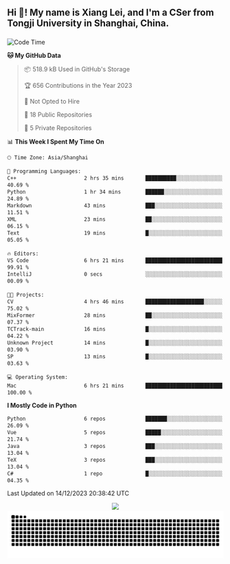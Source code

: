 <h2 align="left">Hi 👋! My name is Xiang Lei, and I'm a CSer from Tongji University in Shanghai, China.</h2>

###

<!--START_SECTION:waka-->
![Code Time](http://img.shields.io/badge/Code%20Time-336%20hrs%209%20mins-blue)

**🐱 My GitHub Data** 

> 📦 518.9 kB Used in GitHub's Storage 
 > 
> 🏆 656 Contributions in the Year 2023
 > 
> 🚫 Not Opted to Hire
 > 
> 📜 18 Public Repositories 
 > 
> 🔑 5 Private Repositories 
 > 
📊 **This Week I Spent My Time On** 

```text
🕑︎ Time Zone: Asia/Shanghai

💬 Programming Languages: 
C++                      2 hrs 35 mins       ██████████░░░░░░░░░░░░░░░   40.69 % 
Python                   1 hr 34 mins        ██████░░░░░░░░░░░░░░░░░░░   24.89 % 
Markdown                 43 mins             ███░░░░░░░░░░░░░░░░░░░░░░   11.51 % 
XML                      23 mins             ██░░░░░░░░░░░░░░░░░░░░░░░   06.15 % 
Text                     19 mins             █░░░░░░░░░░░░░░░░░░░░░░░░   05.05 % 

🔥 Editors: 
VS Code                  6 hrs 21 mins       █████████████████████████   99.91 % 
IntelliJ                 0 secs              ░░░░░░░░░░░░░░░░░░░░░░░░░   00.09 % 

🐱‍💻 Projects: 
CV                       4 hrs 46 mins       ███████████████████░░░░░░   75.02 % 
MixFormer                28 mins             ██░░░░░░░░░░░░░░░░░░░░░░░   07.37 % 
TCTrack-main             16 mins             █░░░░░░░░░░░░░░░░░░░░░░░░   04.22 % 
Unknown Project          14 mins             █░░░░░░░░░░░░░░░░░░░░░░░░   03.90 % 
SP                       13 mins             █░░░░░░░░░░░░░░░░░░░░░░░░   03.63 % 

💻 Operating System: 
Mac                      6 hrs 21 mins       █████████████████████████   100.00 % 
```

**I Mostly Code in Python** 

```text
Python                   6 repos             ███████░░░░░░░░░░░░░░░░░░   26.09 % 
Vue                      5 repos             █████░░░░░░░░░░░░░░░░░░░░   21.74 % 
Java                     3 repos             ███░░░░░░░░░░░░░░░░░░░░░░   13.04 % 
TeX                      3 repos             ███░░░░░░░░░░░░░░░░░░░░░░   13.04 % 
C#                       1 repo              █░░░░░░░░░░░░░░░░░░░░░░░░   04.35 % 
```




 Last Updated on 14/12/2023 20:38:42 UTC
<!--END_SECTION:waka-->

<div align="center">
  <img src="https://github-readme-stats.vercel.app/api?username=Lei00764&show_icons=true&theme=radical" />
 </div>

 <div align="center">

<picture>
  <source media="(prefers-color-scheme: dark)" srcset="https://raw.githubusercontent.com/Lei00764/Lei00764/output/github-contribution-grid-snake-dark.svg">
  <source media="(prefers-color-scheme: light)" srcset="https://raw.githubusercontent.com/Lei00764/Lei00764/output/github-contribution-grid-snake.svg">
  <img alt="github contribution grid snake animation" src="https://raw.githubusercontent.com/Lei00764/Lei00764/output/github-contribution-grid-snake.svg">
</picture>

</div>




